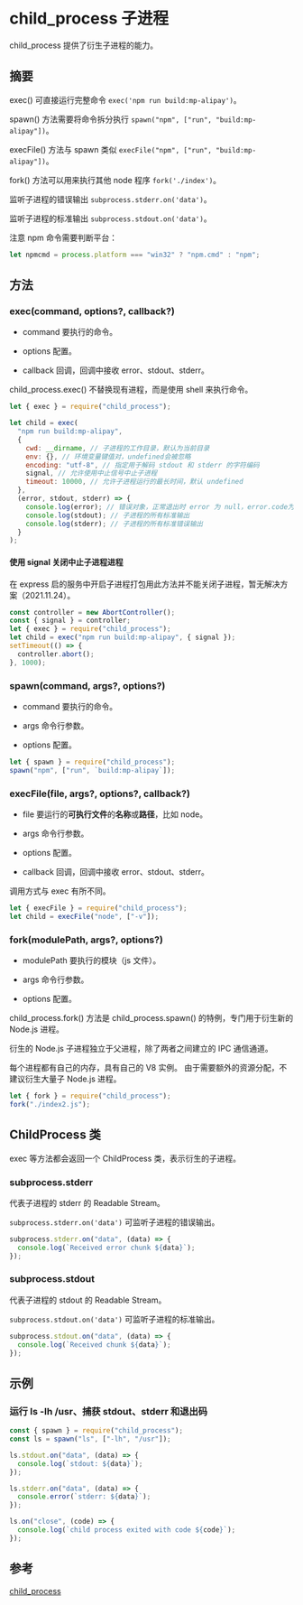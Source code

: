 <author-info date="1637746083110"></author-info>

# child_process 子进程

child_process 提供了衍生子进程的能力。

## 摘要

exec() 可直接运行完整命令 `exec('npm run build:mp-alipay')`。

spawn() 方法需要将命令拆分执行 `spawn("npm", ["run", "build:mp-alipay"])`。

execFile() 方法与 spawn 类似 `execFile("npm", ["run", "build:mp-alipay"])`。

fork() 方法可以用来执行其他 node 程序 `fork('./index')`。

监听子进程的错误输出 `subprocess.stderr.on('data')`。

监听子进程的标准输出 `subprocess.stdout.on('data')`。

注意 npm 命令需要判断平台：

```js
let npmcmd = process.platform === "win32" ? "npm.cmd" : "npm";
```

## 方法

### exec(command, options?, callback?)

- command 要执行的命令。

- options 配置。

- callback 回调，回调中接收 error、stdout、stderr。

child_process.exec() 不替换现有进程，而是使用 shell 来执行命令。

```js
let { exec } = require("child_process");

let child = exec(
  "npm run build:mp-alipay",
  {
    cwd: __dirname, // 子进程的工作目录，默认为当前目录
    env: {}, // 环境变量键值对，undefined会被忽略
    encoding: "utf-8", // 指定用于解码 stdout 和 stderr 的字符编码
    signal, // 允许使用中止信号中止子进程
    timeout: 10000, // 允许子进程运行的最长时间，默认 undefined
  },
  (error, stdout, stderr) => {
    console.log(error); // 错误对象，正常退出时 error 为 null，error.code为进程的退出码
    console.log(stdout); // 子进程的所有标准输出
    console.log(stderr); // 子进程的所有标准错误输出
  }
);
```

#### 使用 signal 关闭中止子进程进程

在 express 启的服务中开启子进程打包用此方法并不能关闭子进程，暂无解决方案（2021.11.24）。

```js
const controller = new AbortController();
const { signal } = controller;
let { exec } = require("child_process");
let child = exec("npm run build:mp-alipay", { signal });
setTimeout(() => {
  controller.abort();
}, 1000);
```

### spawn(command, args?, options?)

- command 要执行的命令。

- args 命令行参数。

- options 配置。

```js
let { spawn } = require("child_process");
spawn("npm", ["run", `build:mp-alipay`]);
```

### execFile(file, args?, options?, callback?)

- file 要运行的**可执行文件**的**名称**或**路径**，比如 node。

- args 命令行参数。

- options 配置。

- callback 回调，回调中接收 error、stdout、stderr。

调用方式与 exec 有所不同。

```js
let { execFile } = require("child_process");
let child = execFile("node", ["-v"]);
```

### fork(modulePath, args?, options?)

- modulePath 要执行的模块（js 文件）。

- args 命令行参数。

- options 配置。

child_process.fork() 方法是 child_process.spawn() 的特例，专门用于衍生新的 Node.js 进程。

衍生的 Node.js 子进程独立于父进程，除了两者之间建立的 IPC 通信通道。

每个进程都有自己的内存，具有自己的 V8 实例。 由于需要额外的资源分配，不建议衍生大量子 Node.js 进程。

```js
let { fork } = require("child_process");
fork("./index2.js");
```

## ChildProcess 类

exec 等方法都会返回一个 ChildProcess 类，表示衍生的子进程。

### subprocess.stderr

代表子进程的 stderr 的 Readable Stream。

`subprocess.stderr.on('data')` 可监听子进程的错误输出。

```js
subprocess.stderr.on("data", (data) => {
  console.log(`Received error chunk ${data}`);
});
```

### subprocess.stdout

代表子进程的 stdout 的 Readable Stream。

`subprocess.stdout.on('data')` 可监听子进程的标准输出。

```js
subprocess.stdout.on("data", (data) => {
  console.log(`Received chunk ${data}`);
});
```

## 示例

### 运行 ls -lh /usr、捕获 stdout、stderr 和退出码

```js
const { spawn } = require("child_process");
const ls = spawn("ls", ["-lh", "/usr"]);

ls.stdout.on("data", (data) => {
  console.log(`stdout: ${data}`);
});

ls.stderr.on("data", (data) => {
  console.error(`stderr: ${data}`);
});

ls.on("close", (code) => {
  console.log(`child process exited with code ${code}`);
});
```

## 参考

[child_process](http://nodejs.cn/api/child_process.html)
